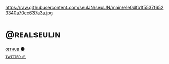 https://raw.githubusercontent.com/seulJN/seulJN/main/e1e0dfb1f5537f6523340a70ec637a3a.jpg
# @ʀᴇᴀʟsᴇᴜʟᴊɴ 
[ɢɪᴛʜᴜʙ ⚫](https://github.com/seuljn) <br>
[ᴛᴡɪᴛᴛᴇʀ ☄️](https://twitter.com/realseuljn)
